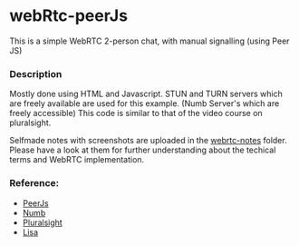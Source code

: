 # webRtc-peerJs
This is a simple WebRTC 2-person chat, with manual signalling (using Peer JS)

### Description
Mostly done using HTML and Javascript.
STUN and TURN servers which are freely available are used for this example. (Numb Server's which are freely accessible)
This code is similar to that of the video course on pluralsight.

Selfmade notes with screenshots are uploaded in the [webrtc-notes](https://github.com/nasreekar/webRtc-peerJs/tree/master/webrtc-notes) folder. Please have a look at them for further understanding about the techical terms and WebRTC implementation.

### Reference:
* [PeerJs](http://peerjs.com/)
* [Numb](http://numb.viagenie.ca/)
* [Pluralsight](https://app.pluralsight.com/library/courses/webrtc-fundamentals/table-of-contents)
* [Lisa](http://learnfromlisa.com/learn-webrtc/)
